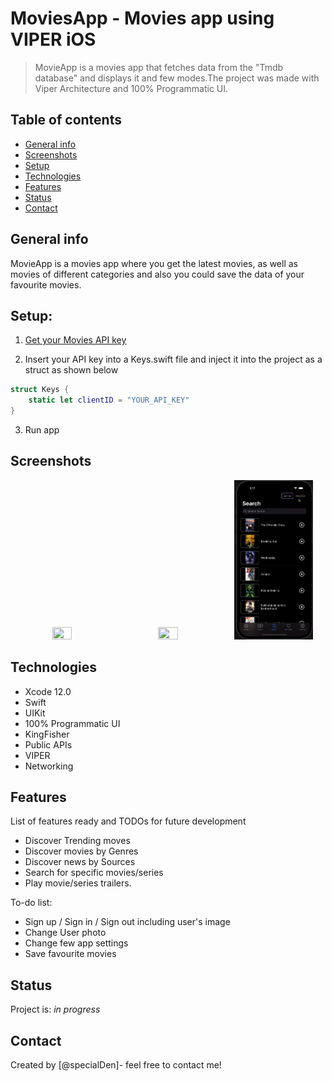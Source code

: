 # MoviesApp - Movies app using VIPER iOS
> MovieApp is a movies app that fetches data from the "Tmdb database" and displays it and few modes.The project was made with Viper Architecture and 100% Programmatic UI.

## Table of contents
* [General info](#general-info)
* [Screenshots](#screenshots)
* [Setup](#Setup)
* [Technologies](#technologies)
* [Features](#features)
* [Status](#status)
* [Contact](#contact)

## General info
MovieApp is a movies app where you get the latest movies, as well as movies of different categories and also you could save the data of your favourite movies.

## Setup:

1. [Get your Movies API key](https://www.themoviedb.org/)

2. Insert your API key into a Keys.swift file and inject it into the project as a struct as shown below

``` swift     
struct Keys {
    static let clientID = "YOUR_API_KEY"    
}
```

3. Run app

## Screenshots

<p align="center">
<img src="https://github.com/specialDen/MovieApp/blob/main/Readme/movieApp_movie1.gif"  width="25%" height="25%" />
  &nbsp; &nbsp; &nbsp; &nbsp; &nbsp;
<img src="https://github.com/specialDen/MovieApp/blob/main/Readme/movieApp_movie2.gif"  width="25%" height="25%" />
  &nbsp; &nbsp; &nbsp; &nbsp; &nbsp;
<img src="https://github.com/specialDen/MovieApp/blob/main/Readme/movieApp_movie3.gif"  width="25%" height="25%" />
</p>


## Technologies
* Xcode 12.0
* Swift
* UIKit
* 100% Programmatic UI
* KingFisher
* Public APIs
* VIPER
* Networking

## Features
List of features ready and TODOs for future development

* Discover Trending moves
* Discover movies by Genres
* Discover news by Sources
* Search for specific movies/series
* Play movie/series trailers.


To-do list:
* Sign up / Sign in / Sign out including user's image
* Change User photo
* Change few app settings
* Save favourite movies

## Status
Project is: _in progress_

## Contact
Created by [@specialDen]- feel free to contact me!

